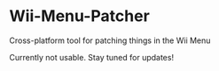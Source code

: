 # Wii-Menu-Patcher
Cross-platform tool for patching things in the Wii Menu

Currently not usable. Stay tuned for updates!
